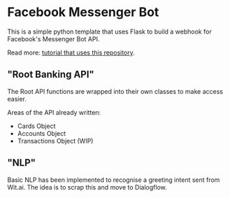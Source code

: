 # Facebook Messenger Bot
This is a simple python template that uses Flask to build a webhook for Facebook's Messenger Bot API.

Read more: [tutorial that uses this repository](https://blog.hartleybrody.com/fb-messenger-bot/).

## "Root Banking API"

The Root API functions are wrapped into their own classes to make access easier. 

Areas of the API already written:

- Cards Object
- Accounts Object
- Transactions Object (WIP)

## "NLP"

Basic NLP has been implemented to recognise a greeting intent sent from Wit.ai. The idea is to scrap this and move to Dialogflow.